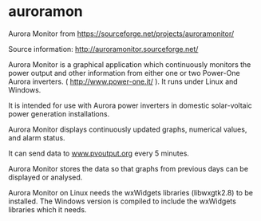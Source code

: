# auroramon
Aurora Monitor from https://sourceforge.net/projects/auroramonitor/


Source information: http://auroramonitor.sourceforge.net/


Aurora Monitor is a graphical application which continuously monitors the power output and other information from either one or two Power-One Aurora inverters.   ( http://www.power-one.it/ ). It runs under Linux and Windows.

It is intended for use with Aurora power inverters in domestic solar-voltaic power generation installations.

Aurora Monitor displays continuously updated graphs, numerical values, and alarm status.

It can send data to www.pvoutput.org every 5 minutes.

Aurora Monitor stores the data so that graphs from previous days can be displayed or analysed.

Aurora Monitor on Linux needs the wxWidgets libraries (libwxgtk2.8) to be installed. The Windows version is compiled to include the wxWidgets libraries which it needs. 
